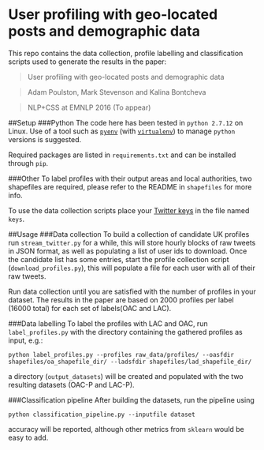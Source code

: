 # User profiling with geo-located posts and demographic data
This repo contains the data collection, profile labelling and classification scripts used to generate the results in the paper:
>User profiling with geo-located posts and demographic data

>Adam Poulston, Mark Stevenson and Kalina Bontcheva

>NLP+CSS at EMNLP 2016 (To appear)

##Setup
###Python
The code here has been tested in `python 2.7.12` on Linux. Use of a tool such as [`pyenv`](https://github.com/yyuu/pyenv) (with [`virtualenv`](https://github.com/yyuu/pyenv-virtualenv)) to manage `python` versions is suggested. 

Required packages are listed in `requirements.txt` and can be installed through `pip`.

###Other 
To label profiles with their output areas and local authorities, two shapefiles are required, please refer to the README in `shapefiles` for more info.

To use the data collection scripts place your [Twitter keys](https://dev.twitter.com/) in the file named `keys`.

##Usage
###Data collection
To build a collection of candidate UK profiles run `stream_twitter.py` for a while, this will store hourly blocks of raw tweets in JSON format, as well as populating a list of user ids to download. Once the candidate list has some entries, start the profile collection script (`download_profiles.py`), this will populate a file for each user with all of their raw tweets.

Run data collection until you are satisfied with the number of profiles in your dataset. The results in the paper are based on 2000 profiles per label (16000 total) for each set of labels(OAC and LAC).

###Data labelling
To label the profiles with LAC and OAC, run `label_profiles.py` with the directory containing the gathered profiles as input, e.g.:
```
python label_profiles.py --profiles raw_data/profiles/ --oasfdir shapefiles/oa_shapefile_dir/ --ladsfdir shapefiles/lad_shapefile_dir/ 
```
a directory (`output_datasets`) will be created and populated with the two resulting datasets (OAC-P and LAC-P).

###Classification pipeline
After building the datasets, run the pipeline using
```
python classification_pipeline.py --inputfile dataset
```
accuracy will be reported, although other metrics from `sklearn` would be easy to add.
